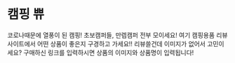 # 캠핑 쀼
코로나때문에 열풍이 된 캠핑! 초보캠퍼들, 만렙캠퍼 전부 모이세요! 여기 캠핑용품 리뷰사이트에서 어떤 상품이 좋은지 구경하고 가세요!! 리뷰쓸건데 이미지가 없어서 고민이세요?
구매하신 링크를 입력하시면 상품의 이미지와 상품명이 입력됩니다!
